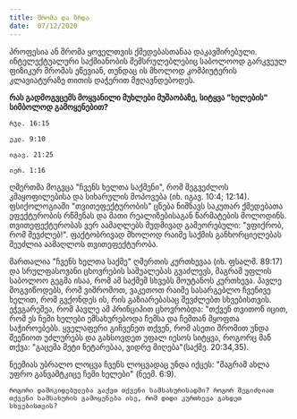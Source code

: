 ```yaml
---
title: შრომა და ზრდა
date:  07/12/2020
---
```


პროფესია ან შრომა ყოველთვის ქმედებასთანაა დაკავშირებული. ინტელექტუალური საქმიანობის შემსრულებლებიც საბოლოოდ გარკვეულ ფიზიკურ შრომას ეწევიან, თუნდაც ის მხოლოდ კომპიუტერის კლავიატურაზე თითის დაჭერით მჟღავნდებოდეს.

**რას გადმოგვცემს  მოყვანილი მუხლები მუშაობაზე, სიტყვა "ხელების" სიმბოლოდ გამოყენებით?**

`რჯლ. 16:15`

`ეკლ. 9:10`

`იგავ. 21:25`

`იერ. 1:16`

ღმერთმა მოგვცა "ჩვენს ხელთა საქმენი", რომ შეგვეძლოს კმაყოფილებისა და სიხარულის მოპოვება (იხ. იგავ. 10:4; 12:14). ფსიქოლოგიაში "თვითეფექტურობის" ცნება ნიშნავს საკუთარ ქმედებათა ეფექტურობის რწმენას და მათი რეალიზებისაგან წარმატების მოლოდინს. თვითეფექტურობას ვერ აამაღლებს მუდმივად გამეორებული: "ვფიქრობ, რომ შევძლებ!". ფაქტობრივად მხოლოდ რაიმე საქმის განხორციელებას შეუძლია აამაღლოს თვითეფექტურობა.

მართალია "ჩვენს ხელთა საქმე" ღმერთის კურთხევაა (იხ. ფსალმ. 89:17) და სრულფასოვანი ცხოვრების საშუალებას გვაძლევს, მაგრამ  უფლის საბოლოო გეგმა ისაა, რომ ამ საქმემ სხვებს მოუტანოს კურთხევა. პავლე მოგვიწოდებს, რომ ვიშრომოთ, ვაკეთოთ რაიმე სასარგებლო ჩვენივე ხელით, რომ გვქონდეს ის, რის გაზიარებასაც შევძლებთ სხვებისთვის. ეჭვგარეშეა, რომ პავლე ამ პრინციპით ცხოვრობდა: "თქვენ თვითონ იცით, რომ ეს ჩემი ხელები ემსახურებოდა ჩემსა და ჩემთან მყოფთა საჭიროებებს. ყველაფერი გიჩვენეთ თქვენ, რომ ასეთი შრომით უნდა შეეწიოთ უძლურებს და გახსოვდეთ უფალ იესოს სიტყვა, როგორც მან თქვა: "გაცემა მეტი ნეტარებაა, ვიდრე მიღება"(საქმე. 20:34,35).

ნეემიას უბრალო ლოცვა ჩვენს ლოცვადაც უნდა იქცეს: "მაგრამ ახლა უფრო განვამტკიცე ჩემი ხელები" (ნეემ. 6:9).

`როგორი დამოკიდებულება გაქვთ თქვენი სამსახურისადმი? როგორ შეგიძლიათ თქვენი სამსახურის გამოყენება ისე, რომ დიდი კურთხევა გახდეთ სხვებისთვის?`